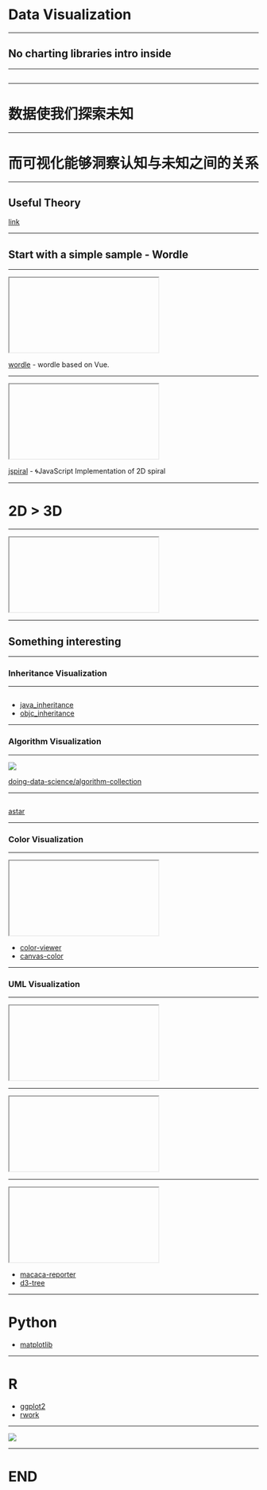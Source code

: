# Data Visualization

- - -

## No charting libraries intro inside

- - -

<img data-src="//wx1.sinaimg.cn/large/6d308bd9gy1fn4u7o5xd1j205k05k0si.jpg" style="width: 260px;" />

- - -

# 数据使我们探索未知

- - -

# 而可视化能够洞察认知与未知之间的关系

- - -

## Useful Theory

[link](https://antv.alipay.com/zh-cn/vis/index.html)

- - -

## Start with a simple sample - Wordle

- - -

<iframe data-src="//xudafeng.github.io/wordle"></iframe>

[wordle](//github.com/xudafeng/wordle) - wordle based on Vue.

- - -

<iframe data-src="//xudafeng.github.io/jspiral"></iframe>

[jspiral](//github.com/xudafeng/jspiral) - 🌀JavaScript Implementation of 2D spiral

- - -

# 2D > 3D

- - -

<iframe data-src="//xudafeng.github.io/wordle/3d"></iframe>

- - -

## Something interesting

- - -

### Inheritance Visualization

- - -

<img data-src="//ww2.sinaimg.cn/large/6d308bd9gw1f0c1u7y1tbj21eq12ctt0.jpg" style="width: 600px" />

- [java_inheritance](//github.com/doing-data-science/java_inheritance)
- [objc_inheritance](//github.com/doing-data-science/objc_inheritance)

- - -

### Algorithm Visualization

- - -

![](//ww1.sinaimg.cn/large/6d308bd9gw1fauyb4ybb7g20x40k0e84.gif)

[doing-data-science/algorithm-collection](//github.com/doing-data-science/algorithm-collection)

- - -

<img data-src="//ww4.sinaimg.cn/large/6d308bd9gw1fauyb66cehg20jo0k0qv8.gif" style="width: 600px;"/>

[astar](//pillowjs.github.io/pillow-sample/astar/)

- - -

### Color Visualization

- - -

<iframe data-src="//xudafeng.github.io/color-viewer"></iframe>

- [color-viewer](//github.com/xudafeng/color-viewer)
- [canvas-color](//github.com/xudafeng/canvas-color)

- - -

### UML Visualization

- - -

<iframe data-src="//xudafeng.github.io/umlplot/plantuml.html"></iframe>

- - -

<iframe data-src="//xudafeng.github.io/umlplot/mermaid.html"></iframe>

- - -

<iframe data-src="//zhuyali.github.io/d3-tree"></iframe>

- [macaca-reporter](//github.com/macacajs/macaca-reporter)
- [d3-tree](//github.com/zhuyali/d3-tree)

- - -

# Python

- [matplotlib](//github.com/matplotlib/matplotlib)

- - -

# R

- [ggplot2](//github.com/tidyverse/ggplot2)
- [rwork](//github.com/xudafeng/rwork)

- - -

![](//wx3.sinaimg.cn/large/6d308bd9gy1fn4ucndp4gj20dw09vdfv.jpg)

- - -

# END
